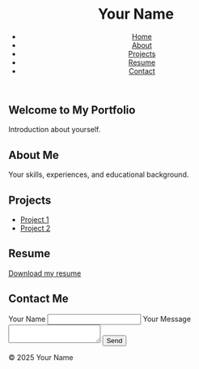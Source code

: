 <!DOCTYPE html>
<html lang="en">
<head>
  <meta charset="UTF-8">
  <meta name="viewport" content="width=device-width, initial-scale=1.0">
  <title>Your Portfolio</title>
  <link rel="stylesheet" href="style.css">
</head>
<body>
  <header>
    <h1>Your Name</h1>
    <nav>
      <ul>
        <li><a href="#home">Home</a></li>
        <li><a href="#about">About</a></li>
        <li><a href="#projects">Projects</a></li>
        <li><a href="#resume">Resume</a></li>
        <li><a href="#contact">Contact</a></li>
      </ul>
    </nav>
  </header>

  <section id="home">
    <h2>Welcome to My Portfolio</h2>
    <p>Introduction about yourself.</p>
  </section>

  <section id="about">
    <h2>About Me</h2>
    <p>Your skills, experiences, and educational background.</p>
  </section>

  <section id="projects">
    <h2>Projects</h2>
    <ul>
      <li><a href="https://github.com/yourusername/project1">Project 1</a></li>
      <li><a href="https://github.com/yourusername/project2">Project 2</a></li>
    </ul>
  </section>

  <section id="resume">
    <h2>Resume</h2>
    <a href="path/to/resume.pdf" download>Download my resume</a>
  </section>

  <section id="contact">
    <h2>Contact Me</h2>
    <form>
      <label for="name">Your Name</label>
      <input type="text" id="name" name="name" required>
      <label for="message">Your Message</label>
      <textarea id="message" name="message" required></textarea>
      <button type="submit">Send</button>
    </form>
  </section>

  <footer>
    <p>&copy; 2025 Your Name</p>
  </footer>

  <script src="chatbot.js"></script>
</body>
</html>
<script src="https://cdn.botui.org/botui.min.js"></script>
<link rel="stylesheet" href="https://cdn.botui.org/botui.min.css">

